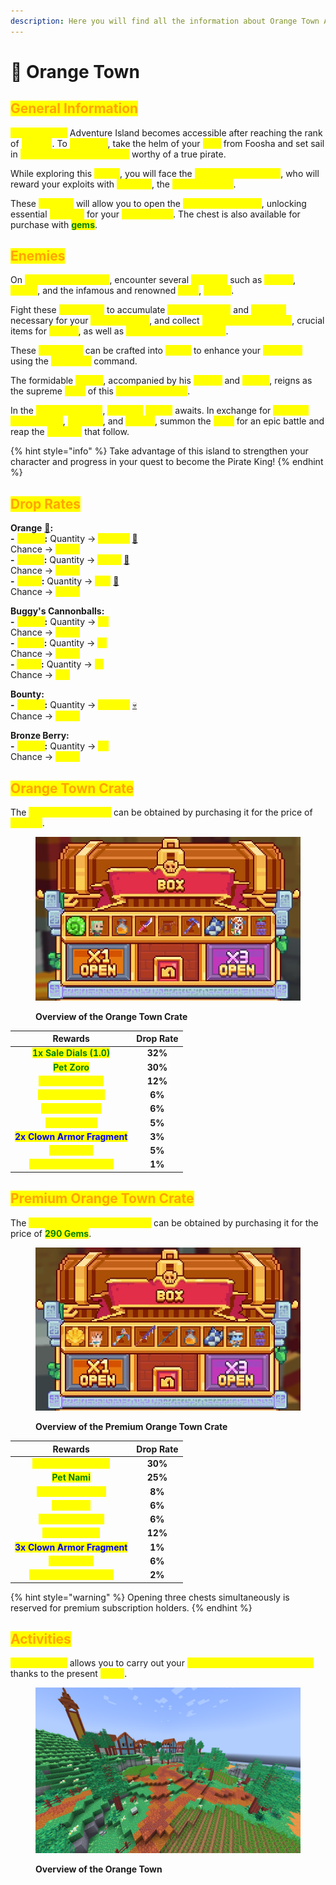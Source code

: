 ```yaml
---
description: Here you will find all the information about Orange Town Adventure Island.
---
```


# 🍊 Orange Town

## <mark style="color:orange;">General Information</mark>

<mark style="color:yellow;">**Orange Town**</mark> Adventure Island becomes accessible after reaching the rank of <mark style="color:yellow;">**Recruit**</mark>. To <mark style="color:yellow;">**access it**</mark>, take the helm of your <mark style="color:yellow;">**ship**</mark> from Foosha and set sail in <mark style="color:yellow;">**search of new challenges**</mark> worthy of a true pirate.&#x20;

While exploring this <mark style="color:yellow;">**island**</mark>, you will face the <mark style="color:yellow;">**henchmen of Buggy**</mark>, who will reward your exploits with <mark style="color:yellow;">**oranges**</mark>, the <mark style="color:yellow;">**local currency**</mark>.&#x20;

These <mark style="color:yellow;">**oranges**</mark> will allow you to open the <mark style="color:yellow;">**crate on the island**</mark>, unlocking essential <mark style="color:yellow;">**rewards**</mark> for your <mark style="color:yellow;">**progression**</mark>. The chest is also available for purchase with <mark style="color:green;">**gems**</mark>.

## <mark style="color:orange;">Enemies</mark>

On <mark style="color:yellow;">**Orange Town Island**</mark>, encounter several <mark style="color:yellow;">**enemies**</mark> such as <mark style="color:yellow;">**sailors**</mark>, <mark style="color:yellow;">**Cabaji**</mark>, and the infamous and renowned <mark style="color:yellow;">**boss**</mark>, <mark style="color:yellow;">**Buggy**</mark>.&#x20;

Fight these <mark style="color:yellow;">**henchmen**</mark> to accumulate <mark style="color:yellow;">**job experience**</mark> and <mark style="color:yellow;">**oranges**</mark> necessary for your <mark style="color:yellow;">**advancement**</mark>, and collect <mark style="color:yellow;">**Buggy's cannonballs**</mark>, crucial items for <mark style="color:yellow;">**quests**</mark>, as well as <mark style="color:yellow;">**clown armor fragments**</mark>.&#x20;

These <mark style="color:yellow;">**fragments**</mark> can be crafted into <mark style="color:yellow;">**armor**</mark> to enhance your <mark style="color:yellow;">**statistics**</mark> using the <mark style="color:yellow;">**`/merchant`**</mark> command.&#x20;

The formidable <mark style="color:yellow;">**Buggy**</mark>, accompanied by his <mark style="color:yellow;">**sailors**</mark> and <mark style="color:yellow;">**Cabaji**</mark>, reigns as the supreme <mark style="color:yellow;">**boss**</mark> of this <mark style="color:yellow;">**adventure island**</mark>.&#x20;

In the <mark style="color:yellow;">**adventure zone**</mark>, <mark style="color:yellow;">**Buggy's**</mark> <mark style="color:yellow;">**statue**</mark> awaits. In exchange for <mark style="color:yellow;">**Buggy's cannonballs**</mark>, <mark style="color:yellow;">**oranges**</mark>, and <mark style="color:yellow;">**money**</mark>, summon the <mark style="color:yellow;">**boss**</mark> for an epic battle and reap the <mark style="color:yellow;">**rewards**</mark> that follow.&#x20;

{% hint style="info" %}
Take advantage of this island to strengthen your character and progress in your quest to become the Pirate King!
{% endhint %}

## <mark style="color:orange;">Drop Rates</mark>

**Orange** [🍊](https://emojiterra.com/fr/mandarine/)**:** \
&#x20;       &#x20;**&#x20;-** <mark style="color:yellow;">**Buggy**</mark>**:** Quantity -> <mark style="color:yellow;">**+2,800**</mark> [🍊](https://emojiterra.com/fr/mandarine/)\
&#x20;                           Chance -> <mark style="color:yellow;">**100%**</mark>\
&#x20;         **-** <mark style="color:yellow;">**Cabaji**</mark>**:** Quantity -> <mark style="color:yellow;">**+400**</mark> [🍊](https://emojiterra.com/fr/mandarine/)\
&#x20;                           Chance -> <mark style="color:yellow;">**100%**</mark>\
&#x20;         **-** <mark style="color:yellow;">**Sailor**</mark>**:** Quantity -> <mark style="color:yellow;">**+10**</mark> [🍊](https://emojiterra.com/fr/mandarine/)\
&#x20;                          Chance -> <mark style="color:yellow;">**100%**</mark>

**Buggy's Cannonballs:** \
&#x20;       &#x20;**&#x20;-** <mark style="color:yellow;">**Buggy**</mark>**:** Quantity -> <mark style="color:yellow;">**x2**</mark>\
&#x20;                           Chance -> <mark style="color:yellow;">**100%**</mark>\
&#x20;         **-** <mark style="color:yellow;">**Cabaji**</mark>**:** Quantity -> <mark style="color:yellow;">**x1**</mark>\
&#x20;                           Chance -> <mark style="color:yellow;">**100%**</mark>\
&#x20;         **-&#x20;**<mark style="color:yellow;">**Sailor**</mark>**:** Quantity -> <mark style="color:yellow;">**x1**</mark>\
&#x20;                          Chance -> <mark style="color:yellow;">**3%**</mark>

**Bounty:** \
&#x20;       &#x20;**&#x20;-** <mark style="color:yellow;">**Buggy**</mark>**:** Quantity -> <mark style="color:yellow;">**+4,500**</mark> [💀](https://emojipedia.org/fr/cr%C3%A2ne)\
&#x20;                           Chance -> <mark style="color:yellow;">**100%**</mark>

**Bronze Berry:** \
&#x20;         **-** <mark style="color:yellow;">**Buggy**</mark>**:** Quantity -> <mark style="color:yellow;">**x2**</mark>\
&#x20;                           Chance -> <mark style="color:yellow;">**100%**</mark>

## <mark style="color:orange;">Orange Town Crate</mark>

The <mark style="color:yellow;">**Orange Town Crate**</mark> can be obtained by purchasing it for the price of <mark style="color:yellow;">**1,500 🍊**</mark>.

<figure><img src="../../.gitbook/assets/orange town crate.jpg" alt=""><figcaption><p><strong>Overview of the Orange Town Crate</strong></p></figcaption></figure>

|                          **Rewards**                         | **Drop Rate** |
| :----------------------------------------------------------: | :-----------: |
|   <mark style="color:green;">**1x Sale Dials (1.0)**</mark>  |    **32%**    |
|        <mark style="color:green;">**Pet Zoro**</mark>        |    **30%**    |
|     <mark style="color:yellow;">**1x Job Booster**</mark>    |    **12%**    |
|     <mark style="color:yellow;">**Buggy's Knives**</mark>    |     **6%**    |
|      <mark style="color:yellow;">**Morge's Whip**</mark>     |     **6%**    |
|      <mark style="color:yellow;">**Sailor's Hoe**</mark>     |     **5%**    |
| <mark style="color:blue;">**2x Clown Armor Fragment**</mark> |     **3%**    |
|       <mark style="color:yellow;">**Pet Baggy**</mark>       |     **5%**    |
|  <mark style="color:yellow;">**Fragmentation Fruit**</mark>  |     **1%**    |

## <mark style="color:orange;">Premium Orange Town Crate</mark>

The <mark style="color:yellow;">**Premium Orange Town Crate**</mark> can be obtained by purchasing it for the price of <mark style="color:green;">**290 Gems**</mark>.

<figure><img src="../../.gitbook/assets/premium orange town crate.jpg" alt=""><figcaption><p><strong>Overview of the Premium Orange Town Crate</strong></p></figcaption></figure>

|                          **Rewards**                         | **Drop Rate** |
| :----------------------------------------------------------: | :-----------: |
|  <mark style="color:yellow;">**1x Sale Dials (1.2)**</mark>  |    **30%**    |
|        <mark style="color:green;">**Pet Nami**</mark>        |    **25%**    |
|     <mark style="color:yellow;">**Fish-Man's Hoe**</mark>    |     **8%**    |
|       <mark style="color:yellow;">**Kiribachi**</mark>       |     **6%**    |
|     <mark style="color:yellow;">**Nami's Scepter**</mark>    |     **6%**    |
|      <mark style="color:yellow;">**Shop Booster**</mark>     |    **12%**    |
| <mark style="color:blue;">**3x Clown Armor Fragment**</mark> |     **1%**    |
|       <mark style="color:yellow;">**Pet Arlong**</mark>      |     **6%**    |
|  <mark style="color:yellow;">**Fragmentation Fruit**</mark>  |     **2%**    |

{% hint style="warning" %}
Opening three chests simultaneously is reserved for premium subscription holders.
{% endhint %}

## <mark style="color:orange;">Activities</mark>

<mark style="color:yellow;">**Orange Town**</mark> allows you to carry out your <mark style="color:yellow;">**first potato and beet harvests**</mark> thanks to the present <mark style="color:yellow;">**fields**</mark>.

<figure><img src="../../.gitbook/assets/image (21).png" alt=""><figcaption><p><strong>Overview of the Orange Town</strong></p></figcaption></figure>
